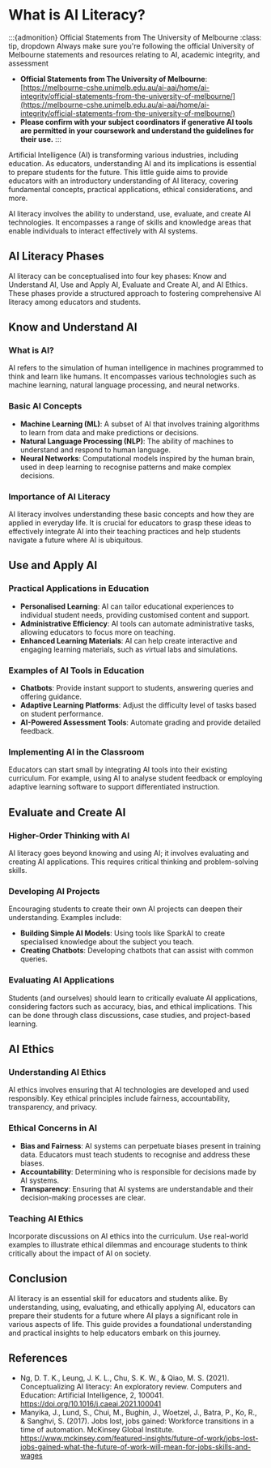 # What is AI Literacy?

:::{admonition} Official Statements from The University of Melbourne
:class: tip, dropdown
Always make sure you're following the official University of Melbourne statements and resources relating to AI, academic integrity, and assessment
- **Official Statements from The University of Melbourne**: [https://melbourne-cshe.unimelb.edu.au/ai-aai/home/ai-integrity/official-statements-from-the-university-of-melbourne/](https://melbourne-cshe.unimelb.edu.au/ai-aai/home/ai-integrity/official-statements-from-the-university-of-melbourne/)
- **Please confirm with your subject coordinators if generative AI tools are permitted in your coursework and understand the guidelines for their use.**
:::


Artificial Intelligence (AI) is transforming various industries, including education. As educators, understanding AI and its implications is essential to prepare students for the future. This little guide aims to provide educators with an introductory understanding of AI literacy, covering fundamental concepts, practical applications, ethical considerations, and more.

AI literacy involves the ability to understand, use, evaluate, and create AI technologies. It encompasses a range of skills and knowledge areas that enable individuals to interact effectively with AI systems. 

## AI Literacy Phases

AI literacy can be conceptualised into four key phases: Know and Understand AI, Use and Apply AI, Evaluate and Create AI, and AI Ethics. These phases provide a structured approach to fostering comprehensive AI literacy among educators and students.


## Know and Understand AI

### What is AI?

AI refers to the simulation of human intelligence in machines programmed to think and learn like humans. It encompasses various technologies such as machine learning, natural language processing, and neural networks.

### Basic AI Concepts

- **Machine Learning (ML)**: A subset of AI that involves training algorithms to learn from data and make predictions or decisions.
- **Natural Language Processing (NLP)**: The ability of machines to understand and respond to human language.
- **Neural Networks**: Computational models inspired by the human brain, used in deep learning to recognise patterns and make complex decisions.

### Importance of AI Literacy

AI literacy involves understanding these basic concepts and how they are applied in everyday life. It is crucial for educators to grasp these ideas to effectively integrate AI into their teaching practices and help students navigate a future where AI is ubiquitous.

## Use and Apply AI

### Practical Applications in Education

- **Personalised Learning**: AI can tailor educational experiences to individual student needs, providing customised content and support.
- **Administrative Efficiency**: AI tools can automate administrative tasks, allowing educators to focus more on teaching.
- **Enhanced Learning Materials**: AI can help create interactive and engaging learning materials, such as virtual labs and simulations.

### Examples of AI Tools in Education

- **Chatbots**: Provide instant support to students, answering queries and offering guidance.
- **Adaptive Learning Platforms**: Adjust the difficulty level of tasks based on student performance.
- **AI-Powered Assessment Tools**: Automate grading and provide detailed feedback.

### Implementing AI in the Classroom

Educators can start small by integrating AI tools into their existing curriculum. For example, using AI to analyse student feedback or employing adaptive learning software to support differentiated instruction.

## Evaluate and Create AI

### Higher-Order Thinking with AI

AI literacy goes beyond knowing and using AI; it involves evaluating and creating AI applications. This requires critical thinking and problem-solving skills.

### Developing AI Projects

Encouraging students to create their own AI projects can deepen their understanding. Examples include:

- **Building Simple AI Models**: Using tools like SparkAI to create specialised knowledge about the subject you teach.
- **Creating Chatbots**: Developing chatbots that can assist with common queries.

### Evaluating AI Applications

Students (and ourselves) should learn to critically evaluate AI applications, considering factors such as accuracy, bias, and ethical implications. This can be done through class discussions, case studies, and project-based learning.

## AI Ethics

### Understanding AI Ethics

AI ethics involves ensuring that AI technologies are developed and used responsibly. Key ethical principles include fairness, accountability, transparency, and privacy.

### Ethical Concerns in AI

- **Bias and Fairness**: AI systems can perpetuate biases present in training data. Educators must teach students to recognise and address these biases.
- **Accountability**: Determining who is responsible for decisions made by AI systems.
- **Transparency**: Ensuring that AI systems are understandable and their decision-making processes are clear.

### Teaching AI Ethics

Incorporate discussions on AI ethics into the curriculum. Use real-world examples to illustrate ethical dilemmas and encourage students to think critically about the impact of AI on society.

## Conclusion

AI literacy is an essential skill for educators and students alike. By understanding, using, evaluating, and ethically applying AI, educators can prepare their students for a future where AI plays a significant role in various aspects of life. This guide provides a foundational understanding and practical insights to help educators embark on this journey.

## References

- Ng, D. T. K., Leung, J. K. L., Chu, S. K. W., & Qiao, M. S. (2021). Conceptualizing AI literacy: An exploratory review. Computers and Education: Artificial Intelligence, 2, 100041. https://doi.org/10.1016/j.caeai.2021.100041
- Manyika, J., Lund, S., Chui, M., Bughin, J., Woetzel, J., Batra, P., Ko, R., & Sanghvi, S. (2017). Jobs lost, jobs gained: Workforce transitions in a time of automation. McKinsey Global Institute. https://www.mckinsey.com/featured-insights/future-of-work/jobs-lost-jobs-gained-what-the-future-of-work-will-mean-for-jobs-skills-and-wages


